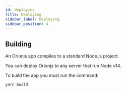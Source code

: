```yaml
---
id: deploying
title: Deploying
sidebar_label: Deploying
sidebar_position: 4
---
```


## Building

An Orionjs app compiles to a standard Node.js project.

You can deploy Orionjs to any server that run Node v14.

To build the app you must run the command:

```sh
yarn build
```
